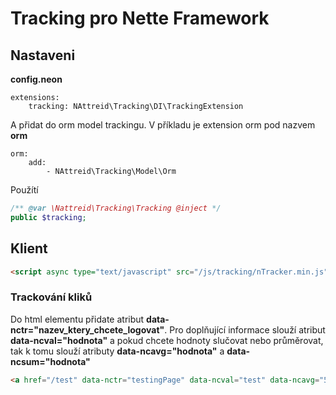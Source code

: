 # Tracking pro Nette Framework

## Nastaveni
**config.neon**
```neon
extensions:
    tracking: NAttreid\Tracking\DI\TrackingExtension
```

A přidat do orm model trackingu. V příkladu je extension orm pod nazvem **orm**
```neon
orm:
    add:
        - NAttreid\Tracking\Model\Orm
```

Použítí
```php
/** @var \Nattreid\Tracking\Tracking @inject */
public $tracking;
```

## Klient
```html
<script async type="text/javascript" src="/js/tracking/nTracker.min.js"></script>
```

### Trackování kliků
Do html elementu přidate atribut **data-nctr="nazev_ktery_chcete_logovat"**. Pro doplňující informace slouží atribut **data-ncval="hodnota"** a pokud chcete hodnoty slučovat nebo průměrovat, tak k tomu slouží atributy **data-ncavg="hodnota"** a **data-ncsum="hodnota"**
```html
<a href="/test" data-nctr="testingPage" data-ncval="test" data-ncavg="5" data-ncsum="10">Test</a>
```